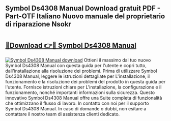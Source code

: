## Symbol Ds4308 Manual Download gratuit PDF - Part-OTF Italiano Nuovo manuale del proprietario di riparazione Nsokr

# <h2><a href="http://dfe2k5.blite.top/?on=Symbol+Ds4308+Manual">🔗Download 👉🔴 Symbol Ds4308 Manual</a></h2>

[![Symbol Ds4308 Manual download](https://i.imgur.com/lujVjoI.png)](http://dfe2k5.blite.top/?on=Symbol+Ds4308+Manual)
Ottieni il massimo dal tuo nuovo Symbol Ds4308 Manual con questa guida per l'utente e copri tutto, dall'installazione alla risoluzione dei problemi. Prima di utilizzare Symbol Ds4308 Manual, leggere le istruzioni dettagliate per L'installazione, il funzionamento e la risoluzione dei problemi del prodotto in questa guida per l'utente. Fornisce istruzioni chiare per L'installazione, la configurazione e il funzionamento, nonché importanti informazioni sulla sicurezza. Questo innovativo Symbol Ds4308 Manual offre una Suite completa di funzionalità che ottimizzano il flusso di lavoro. In contatto con noi per il supporto Symbol Ds4308 Manual. In caso di domande o dubbi, non esitare a contattare il nostro team di assistenza clienti dedicato.
